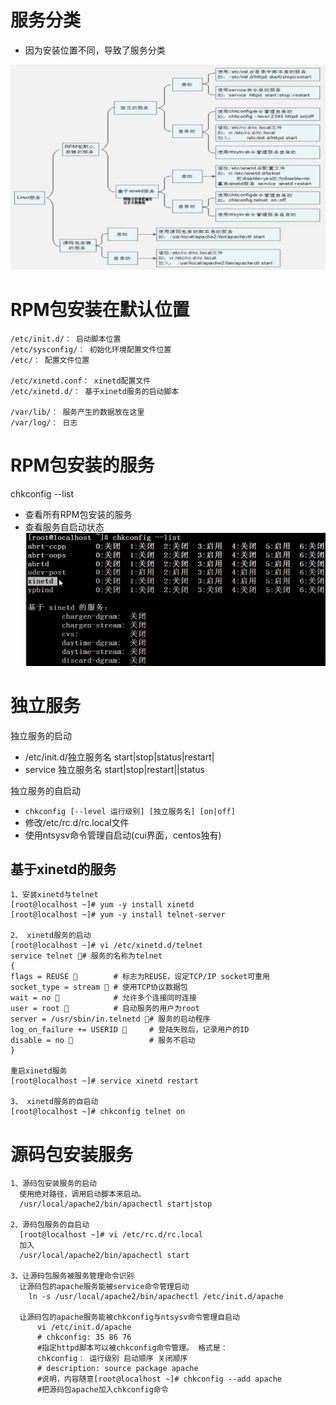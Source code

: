 # 服务分类
- 因为安装位置不同，导致了服务分类

![](../photo/Pasted%20image%2020230522174101.png)

# RPM包安装在默认位置
```
/etc/init.d/： 启动脚本位置
/etc/sysconfig/： 初始化环境配置文件位置
/etc/： 配置文件位置

/etc/xinetd.conf： xinetd配置文件
/etc/xinetd.d/： 基于xinetd服务的启动脚本

/var/lib/： 服务产生的数据放在这里
/var/log/： 日志
```

# RPM包安装的服务
chkconfig --list
- 查看所有RPM包安装的服务
- 查看服务自启动状态
![](../photo/Pasted%20image%2020230522191746.png)

# 独立服务
独立服务的启动
- /etc/init.d/独立服务名 start|stop|status|restart|
- service 独立服务名 start|stop|restart||status

独立服务的自启动
- `chkconfig [--level 运行级别] [独立服务名] [on|off]`
- 修改/etc/rc.d/rc.local文件
- 使用ntsysv命令管理自启动(cui界面，centos独有)

## 基于xinetd的服务
```
1、安装xinetd与telnet
[root@localhost ~]# yum -y install xinetd
[root@localhost ~]# yum -y install telnet-server

2、 xinetd服务的启动
[root@localhost ~]# vi /etc/xinetd.d/telnet
service telnet # 服务的名称为telnet
{
flags = REUSE         # 标志为REUSE，设定TCP/IP socket可重用
socket_type = stream  # 使用TCP协议数据包
wait = no             # 允许多个连接同时连接
user = root           # 启动服务的用户为root
server = /usr/sbin/in.telnetd # 服务的启动程序
log_on_failure += USERID      # 登陆失败后，记录用户的ID
disable = no                  # 服务不启动
}

重启xinetd服务
[root@localhost ~]# service xinetd restart

3、 xinetd服务的自启动
[root@localhost ~]# chkconfig telnet on
```

# 源码包安装服务
```
1、源码包安装服务的启动
  使用绝对路径，调用启动脚本来启动。
  /usr/local/apache2/bin/apachectl start|stop

2、源码包服务的自启动
  [root@localhost ~]# vi /etc/rc.d/rc.local
  加入
  /usr/local/apache2/bin/apachectl start

3、让源码包服务被服务管理命令识别
  让源码包的apache服务能被service命令管理启动
	ln -s /usr/local/apache2/bin/apachectl /etc/init.d/apache

  让源码包的apache服务能被chkconfig与ntsysv命令管理自启动
	  vi /etc/init.d/apache
	  # chkconfig: 35 86 76
	  #指定httpd脚本可以被chkconfig命令管理。 格式是：
	  chkconfig： 运行级别 启动顺序 关闭顺序
	  # description: source package apache
	  #说明，内容随意[root@localhost ~]# chkconfig --add apache
	  #把源码包apache加入chkconfig命令
```
